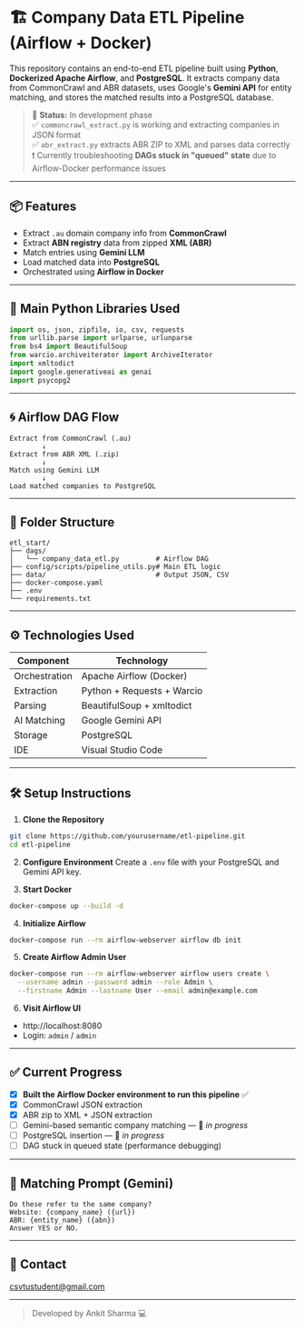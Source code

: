 # 🏗️ Company Data ETL Pipeline (Airflow + Docker)

This repository contains an end-to-end ETL pipeline built using **Python**, **Dockerized Apache Airflow**, and **PostgreSQL**. It extracts company data from CommonCrawl and ABR datasets, uses Google's **Gemini API** for entity matching, and stores the matched results into a PostgreSQL database.

> 🚧 **Status:** In development phase  
> ✅ `commoncrawl_extract.py` is working and extracting companies in JSON format  
> ✅ `abr_extract.py` extracts ABR ZIP to XML and parses data correctly  
> ❗ Currently troubleshooting **DAGs stuck in "queued" state** due to Airflow-Docker performance issues

---

## 📦 Features

- Extract `.au` domain company info from **CommonCrawl**
- Extract **ABN registry** data from zipped **XML (ABR)**
- Match entries using **Gemini LLM**
- Load matched data into **PostgreSQL**
- Orchestrated using **Airflow in Docker**

---

## 🐍 Main Python Libraries Used

```python
import os, json, zipfile, io, csv, requests
from urllib.parse import urlparse, urlunparse
from bs4 import BeautifulSoup
from warcio.archiveiterator import ArchiveIterator
import xmltodict
import google.generativeai as genai
import psycopg2
```

---

## 🌀 Airflow DAG Flow

```text
Extract from CommonCrawl (.au)
        ↓
Extract from ABR XML (.zip)
        ↓
Match using Gemini LLM
        ↓
Load matched companies to PostgreSQL
```

---

## 📁 Folder Structure

```
etl_start/
├── dags/
│   └── company_data_etl.py         # Airflow DAG
├── config/scripts/pipeline_utils.py# Main ETL logic
├── data/                           # Output JSON, CSV
├── docker-compose.yaml
├── .env
└── requirements.txt
```

---

## ⚙️ Technologies Used

| Component     | Technology                  |
|---------------|-----------------------------|
| Orchestration | Apache Airflow (Docker)     |
| Extraction    | Python + Requests + Warcio  |
| Parsing       | BeautifulSoup + xmltodict   |
| AI Matching   | Google Gemini API           |
| Storage       | PostgreSQL                  |
| IDE           | Visual Studio Code          |

---

## 🛠️ Setup Instructions

1. **Clone the Repository**
```bash
git clone https://github.com/yourusername/etl-pipeline.git
cd etl-pipeline
```

2. **Configure Environment**
Create a `.env` file with your PostgreSQL and Gemini API key.

3. **Start Docker**
```bash
docker-compose up --build -d
```

4. **Initialize Airflow**
```bash
docker-compose run --rm airflow-webserver airflow db init
```

5. **Create Airflow Admin User**
```bash
docker-compose run --rm airflow-webserver airflow users create \
  --username admin --password admin --role Admin \
  --firstname Admin --lastname User --email admin@example.com
```

6. **Visit Airflow UI**
- http://localhost:8080  
- Login: `admin` / `admin`

---

## ✅ Current Progress

- [x] **Built the Airflow Docker environment to run this pipeline** ✅
- [x] CommonCrawl JSON extraction
- [x] ABR zip to XML + JSON extraction
- [ ] Gemini-based semantic company matching — 🔧 _in progress_
- [ ] PostgreSQL insertion — 🔧 _in progress_
- [ ] DAG stuck in queued state (performance debugging)

---

## 🤖 Matching Prompt (Gemini)

```text
Do these refer to the same company?
Website: {company_name} ({url})
ABR: {entity_name} ({abn})
Answer YES or NO.
```

---

## 📌 Contact

csvtustudent@gmail.com

---

> Developed by Ankit Sharma 💻
